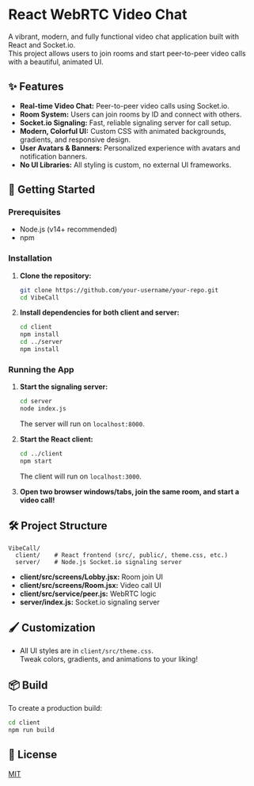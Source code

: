 # React WebRTC Video Chat

A vibrant, modern, and fully functional video chat application built with React and Socket.io.  
This project allows users to join rooms and start peer-to-peer video calls with a beautiful, animated UI.

## ✨ Features

- **Real-time Video Chat:** Peer-to-peer video calls using Socket.io.
- **Room System:** Users can join rooms by ID and connect with others.
- **Socket.io Signaling:** Fast, reliable signaling server for call setup.
- **Modern, Colorful UI:** Custom CSS with animated backgrounds, gradients, and responsive design.
- **User Avatars & Banners:** Personalized experience with avatars and notification banners.
- **No UI Libraries:** All styling is custom, no external UI frameworks.

## 🚀 Getting Started

### Prerequisites

- Node.js (v14+ recommended)
- npm

### Installation

1. **Clone the repository:**
   ```bash
   git clone https://github.com/your-username/your-repo.git
   cd VibeCall
   ```

2. **Install dependencies for both client and server:**
   ```bash
   cd client
   npm install
   cd ../server
   npm install
   ```

### Running the App

1. **Start the signaling server:**
   ```bash
   cd server
   node index.js
   ```
   The server will run on `localhost:8000`.

2. **Start the React client:**
   ```bash
   cd ../client
   npm start
   ```
   The client will run on `localhost:3000`.

3. **Open two browser windows/tabs, join the same room, and start a video call!**

## 🛠️ Project Structure

```
VibeCall/
  client/    # React frontend (src/, public/, theme.css, etc.)
  server/    # Node.js Socket.io signaling server
```

- **client/src/screens/Lobby.jsx:** Room join UI
- **client/src/screens/Room.jsx:** Video call UI
- **client/src/service/peer.js:** WebRTC logic
- **server/index.js:** Socket.io signaling server

## 🖌️ Customization

- All UI styles are in `client/src/theme.css`.  
  Tweak colors, gradients, and animations to your liking!

## 📦 Build

To create a production build:
```bash
cd client
npm run build
```



## 📄 License

[MIT](LICENSE)
